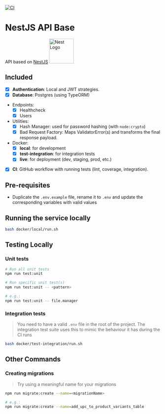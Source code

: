 [![CI](https://github.com/iniva/nestjs-api-base/actions/workflows/ci.yml/badge.svg)](https://github.com/iniva/nestjs-api-base/actions/workflows/ci.yml)

# NestJS API Base
API based on [NestJS](https://nestjs.com) <img src="https://nestjs.com/img/logo_text.svg" width="80" alt="Nest Logo" />

## Included
- [x] **Authentication**: Local and JWT strategies.
- [x] **Database**: Postgres (using TypeORM)
- Endpoints:
  - [x] Healthcheck
  - [x] Users
- Utilities:
  - [x] Hash Manager: used for password hashing (with `node:crypto`)
  - [x] Bad Request Factory: Maps ValidatorError(s) and transforms the final response payload.
- Docker:
  - [x] **local**: for development
  - [x] **test-integration**: for integration tests
  - [x] **live**: for deployment (dev, staging, prod, etc.)
- [x] **CI**: GitHub workflow with running tests (lint, coverage, integration).

## Pre-requisites
- Duplicate the `.env.example` file, rename it to `.env` and update the corresponding variables with valid values

## Running the service locally
```sh
bash docker/local/run.sh
```

## Testing Locally
### Unit tests
```sh
# Run all unit tests
npm run test:unit

# Run specific unit test(s)
npm run test:unit -- <pattern>

# e.g.:
npm run test:unit -- file.manager
```

### Integration tests
> You need to have a valid `.env` file in the root of the project. The integration test suite uses this to mimic the behaviour it has during the CI runs
```sh
bash docker/test-integration/run.sh
```

## Other Commands
### Creating migrations
> Try using a meaningful name for your migrations
```sh
npm run migrate:create --name=<migrationName>

# e.g.:
npm run migrate:create --name=add_upc_to_product_variants_table
```
